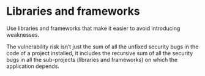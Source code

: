 # Libraries and frameworks

Use libraries and frameworks that make it easier to avoid introducing weaknesses.

The vulnerability risk isn’t just the sum of all the unfixed security bugs in the code of a project installed, it includes the recursive sum of all the security bugs in all the sub-projects (libraries and frameworks) on which the application depends. 


